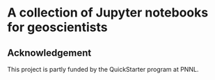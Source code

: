 # A collection of Jupyter notebooks for geoscientists



## Acknowledgement
This project is partly funded by the QuickStarter program at PNNL.
